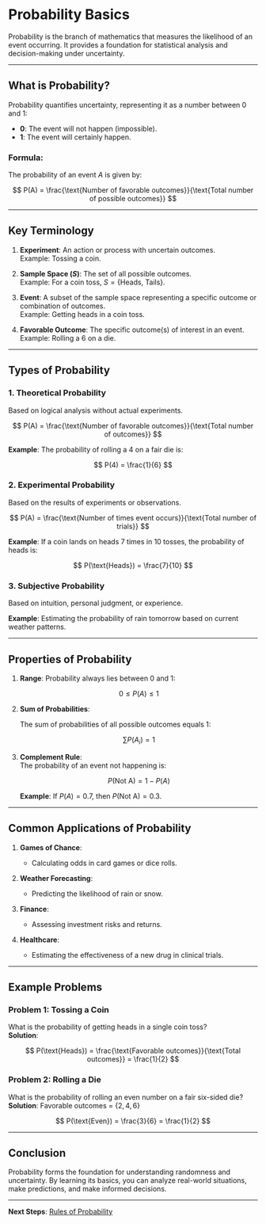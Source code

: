 # Probability Basics

Probability is the branch of mathematics that measures the likelihood of an event occurring. It provides a foundation for statistical analysis and decision-making under uncertainty.

---

## What is Probability?

Probability quantifies uncertainty, representing it as a number between 0 and 1:

- **0**: The event will not happen (impossible).  
- **1**: The event will certainly happen.  

### Formula:

The probability of an event $A$ is given by:

$$
P(A) = \frac{\text{Number of favorable outcomes}}{\text{Total number of possible outcomes}}
$$

---

## Key Terminology

1. **Experiment**:
   An action or process with uncertain outcomes.  
   Example: Tossing a coin.

2. **Sample Space ($S$)**:
   The set of all possible outcomes.  
   Example: For a coin toss, $S = \{ \text{Heads, Tails} \}$.

3. **Event**:
   A subset of the sample space representing a specific outcome or combination of outcomes.  
   Example: Getting heads in a coin toss.

4. **Favorable Outcome**:
   The specific outcome(s) of interest in an event.  
   Example: Rolling a 6 on a die.

---

## Types of Probability

### 1. **Theoretical Probability**

Based on logical analysis without actual experiments.  

$$
P(A) = \frac{\text{Number of favorable outcomes}}{\text{Total number of outcomes}}
$$

**Example**: The probability of rolling a 4 on a fair die is:  

$$
P(4) = \frac{1}{6}
$$

### 2. **Experimental Probability**  

Based on the results of experiments or observations.  

$$
P(A) = \frac{\text{Number of times event occurs}}{\text{Total number of trials}}
$$

**Example**: If a coin lands on heads 7 times in 10 tosses, the probability of heads is:

$$
P(\text{Heads}) = \frac{7}{10}
$$

### 3. **Subjective Probability**

Based on intuition, personal judgment, or experience.

**Example**: Estimating the probability of rain tomorrow based on current weather patterns.

---

## Properties of Probability

1. **Range**:
   Probability always lies between 0 and 1:  
   
   $$0 \leq P(A) \leq 1$$

2. **Sum of Probabilities**:  
   
   The sum of probabilities of all possible outcomes equals 1:  
   
   $$\sum P(A_i) = 1$$

3. **Complement Rule**:  
   The probability of an event not happening is:  
   
   $$P(\text{Not A}) = 1 - P(A)$$

   **Example**: If $P(A) = 0.7$, then $P(\text{Not A}) = 0.3$.

---

## Common Applications of Probability

1. **Games of Chance**:  
   - Calculating odds in card games or dice rolls.

2. **Weather Forecasting**:  
   - Predicting the likelihood of rain or snow.

3. **Finance**:  
   - Assessing investment risks and returns.

4. **Healthcare**:  
   - Estimating the effectiveness of a new drug in clinical trials.

---

## Example Problems

### Problem 1: Tossing a Coin

What is the probability of getting heads in a single coin toss?  
**Solution**:

$$
P(\text{Heads}) = \frac{\text{Favorable outcomes}}{\text{Total outcomes}} = \frac{1}{2}
$$

### Problem 2: Rolling a Die  

What is the probability of rolling an even number on a fair six-sided die?  
**Solution**:
Favorable outcomes = $\{2, 4, 6\}$

$$
P(\text{Even}) = \frac{3}{6} = \frac{1}{2}
$$

---

## Conclusion

Probability forms the foundation for understanding randomness and uncertainty. By learning its basics, you can analyze real-world situations, make predictions, and make informed decisions.

---

**Next Steps**: [Rules of Probability](./2.%20Rules%20of%20Probability.md)
